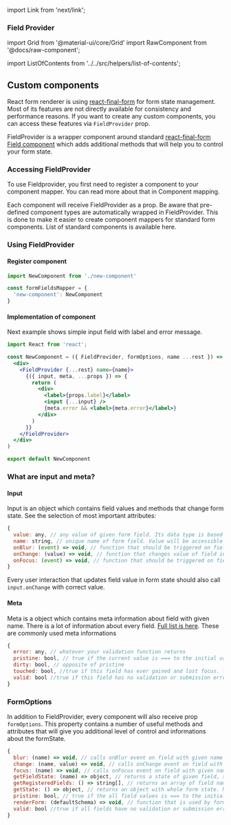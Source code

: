 import Link from 'next/link';

### Field Provider
import Grid from '@material-ui/core/Grid'
import RawComponent from '@docs/raw-component';

import ListOfContents from '../../src/helpers/list-of-contents';

<Grid container item>
<Grid item xs={12} md={10}>

## Custom components

React form renderer is using [react-final-form](https://github.com/final-form/react-final-form) for form state management.
Most of its features are not directly available for consistency and performance reasons. If you want to create any custom
components, you can access these features via `FieldProvider` prop.

FieldProvider is a wrapper component around standard
[react-final-form Field component](https://final-form.org/docs/react-final-form/api/Field)
which adds additional methods that will help you to control your form state.

### Accessing FieldProvider

To use Fieldprovider, you first need to register a component to your component mapper.
You can read more about that in <Link href="/renderer/component-mapping"><a>Component mapping</a></Link>.

Each component will receive FieldProvider as a prop. Be aware that pre-defined component types are
automatically wrapped in FieldProvider. This is done to make it easier to create component mappers for
standard form components. List of standard components is available <Link href="/renderer/component-api"><a>here</a></Link>.

### Using FieldProvider

#### Register component

```jsx
import NewComponent from './new-component'

const formFieldsMapper = {
  'new-component': NewComponent
}
```

#### Implementation of component

Next example shows simple input field with label and error message.

```jsx
import React from 'react';

const NewComponent = ({ FieldProvider, formOptions, name ...rest }) => (
  <div>
    <FieldProvider {...rest} name={name}>
      {({ input, meta, ...props }) => {
        return (
          <div>
            <label>{props.label}</label>
            <input {...input} />
            {meta.error && <label>{meta.error}</label>}
          </div>
        )
      }}
    </FieldProvider>
  </div>
)

export default NewComponent
```

### What are input and meta?

#### Input

Input is an object which contains field values and methods that change form state. See the selection of most important attributes:

```jsx
{
  value: any, // any value of given form field. Its data type is based on field data type
  name: string, // unique name of form field. Value will be accessible under this key in form state
  onBlur: (event) => void, // function that should be triggered on field blur event
  onChange: (value) => void, // function that changes value of field in formState. Should be called whenever you want to change value of field
  onFocus: (event) => void, // function that should be triggered on field focus event
}
```

Every user interaction that updates field value in form state should also call `input.onChange` with correct value.

#### Meta

Meta is a object which contains meta information about field with given name. There is a lot of information about every field.
[Full list is here](https://final-form.org/docs/react-final-form/types/FieldRenderProps#metaactive). These are commonly used meta informations
```jsx
{
  error: any, // whatever your validation function returns
  pristine: bool, // true if the current value is === to the initial value, false if the values are !==.
  dirty: bool, // opposite of pristine
  touched: bool, //true if this field has ever gained and lost focus. false otherwise. Useful for knowing when to display error messages.
  valid: bool //true if this field has no validation or submission errors. false otherwise.
}
```

### FormOptions

In addition to FieldProvider, every component will also receive prop `formOptions`.
This property contains a number of useful methods and attributes that will give you additional level of control
and informations about the formState.

```jsx
{
  blur: (name) => void, // calls onBlur event on field with given name
  change: (name, value) => void, // calls onChange event on field with given name
  focus: (name) => void, // calls onFocus event on field with given name
  getFieldState: (name) => object, // returns a state of given field, state contains input and meta information of field
  getRegisteredFields: () => string[], // returns an array of field names that are rendered in DOM
  getState: () => object, // returns an object with whole form state. More info https://final-form.org/docs/final-form/types/FormState
  pristine: bool, // true if the all field values is === to the initial values, false if the values are !==.
  renderForm: (defaultSchema) => void, // function that is used by form renderer to render form fields defined by defaultSchema; can be used for schema nesting
  valid: bool //true if all fields have no validation or submission errors. false otherwise.
}
```

</Grid>
<Grid item xs={false} md={2}>
  <ListOfContents file="renderer/field-provider" />
</Grid>
</Grid>
